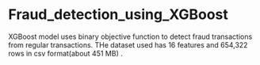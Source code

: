 # Fraud_detection_using_XGBoost
XGBoost model uses binary objective function to detect fraud transactions from regular transactions. THe dataset used has 16 features and 654,322 rows in csv format(about 451 MB) .

